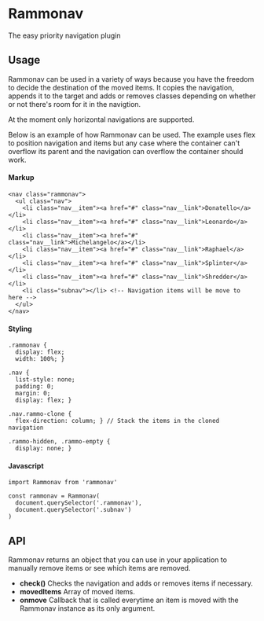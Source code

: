 # Rammonav
The easy priority navigation plugin

## Usage
Rammonav can be used in a variety of ways because you have the freedom to decide the destination of the moved items. It copies the navigation, appends it to the target and adds or removes classes depending on whether or not there's room for it in the navigtion.

At the moment only horizontal navigations are supported.

Below is an example of how Rammonav can be used. The example uses flex to position navigation and items but any case where the container can't overflow its parent and the navigation can overflow the container should work.

#### Markup
```
<nav class="rammonav">
  <ul class="nav">
    <li class="nav__item"><a href="#" class="nav__link">Donatello</a></li>
    <li class="nav__item"><a href="#" class="nav__link">Leonardo</a></li>
    <li class="nav__item"><a href="#" class="nav__link">Michelangelo</a></li>
    <li class="nav__item"><a href="#" class="nav__link">Raphael</a></li>
    <li class="nav__item"><a href="#" class="nav__link">Splinter</a></li>
    <li class="nav__item"><a href="#" class="nav__link">Shredder</a></li>
    <li class="subnav"></li> <!-- Navigation items will be move to here -->
  </ul>
</nav>
```

#### Styling
```
.rammonav {
  display: flex;
  width: 100%; }

.nav {
  list-style: none;
  padding: 0;
  margin: 0;
  display: flex; }

.nav.rammo-clone {
  flex-direction: column; } // Stack the items in the cloned navigation

.rammo-hidden, .rammo-empty {
  display: none; }
```

#### Javascript
```
import Rammonav from 'rammonav'

const rammonav = Rammonav(
  document.querySelector('.rammonav'),
  document.querySelector('.subnav')
)
```

## API
Rammonav returns an object that you can use in your application to manually remove items or see which items are removed.

* __check()__ Checks the navigation and adds or removes items if necessary.
* __movedItems__ Array of moved items.
* __onmove__ Callback that is called everytime an item is moved with the Rammonav instance as its only argument.